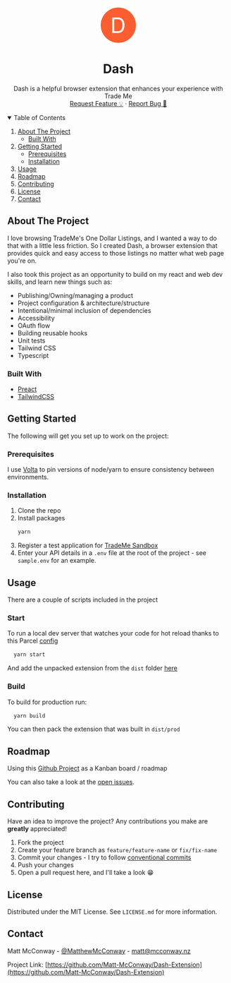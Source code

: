 <!-- Elaborate template from: https://github.com/othneildrew/Best-README-Template -->


<!-- PROJECT HEADER -->
<br />
<p align="center">
  <a href="https://github.com/Matt-McConway/Dash-Extension">
    <img src="docs/images/temp-logo.png" alt="Dash Logo" width="80" height="80">
  </a>

  <h1 align="center">Dash</h1>

  <p align="center">
    Dash is a helpful browser extension that enhances your experience with Trade Me
    <br />
    <!-- Link to store
    <a href="">Try it out</a>
    ·
    --> 
    <a href="https://github.com/Matt-McConway/Dash-Extension/issues">Request Feature 💡</a>
    ·
    <a href="https://github.com/Matt-McConway/Dash-Extension/issues">Report Bug 🐛</a>
  </p>
</p>


<!-- TABLE OF CONTENTS -->
<details open="open">
  <summary>Table of Contents</summary>
  <ol>
    <li>
      <a href="#about-the-project">About The Project</a>
      <ul>
        <li><a href="#built-with">Built With</a></li>
      </ul>
    </li>
    <li>
      <a href="#getting-started">Getting Started</a>
      <ul>
        <li><a href="#prerequisites">Prerequisites</a></li>
        <li><a href="#installation">Installation</a></li>
      </ul>
    </li>
    <li><a href="#usage">Usage</a></li>
    <li><a href="#roadmap">Roadmap</a></li>
    <li><a href="#contributing">Contributing</a></li>
    <li><a href="#license">License</a></li>
    <li><a href="#contact">Contact</a></li>
  </ol>
</details>


## About The Project

<!-- Screenshot to come [![Screenshot of Dash][dash-screenshot]](link to listing on chrome store) -->
I love browsing TradeMe's One Dollar Listings, and I wanted a way to do that with a little less friction. So I created Dash, a browser extension that provides quick and easy access to those listings no matter what web page you're on.

I also took this project as an opportunity to build on my react and web dev skills, and learn new things such as:

* Publishing/Owning/managing a product
* Project configuration & architecture/structure
* Intentional/minimal inclusion of dependencies
* Accessibility
* OAuth flow
* Building reusable hooks
* Unit tests
* Tailwind CSS
* Typescript


### Built With

* [Preact](https://preactjs.com/)
* [TailwindCSS](https://tailwindcss.com/)


## Getting Started

The following will get you set up to work on the project:


### Prerequisites

I use [Volta](https://volta.sh/) to pin versions of node/yarn to ensure consistency between environments.


### Installation

1. Clone the repo
2. Install packages
   ```sh
   yarn
   ```
3. Register a test application for [TradeMe Sandbox](https://developer.trademe.co.nz/api-overview/registering-an-application/)
4. Enter your API details in a `.env` file at the root of the project - see `sample.env` for an example.


## Usage

There are a couple of scripts included in the project


### Start
To run a local dev server that watches your code for hot reload thanks to this Parcel [config](https://www.npmjs.com/package/@parcel/config-webextension)
```sh
  yarn start
```
And add the unpacked extension from the `dist` folder [here](chrome://extensions/)

### Build
To build for production run:
```sh
  yarn build
```
You can then pack the extension that was built in `dist/prod`


## Roadmap

Using this [Github Project](https://github.com/Matt-McConway/Dash-Extension/projects/1) as a Kanban board / roadmap

You can also take a look at the [open issues](https://github.com/Matt-McConway/Dash-Extension/issues).


## Contributing

Have an idea to improve the project? Any contributions you make are **greatly** appreciated!

1. Fork the project
2. Create your feature branch as `feature/feature-name` or `fix/fix-name`
3. Commit your changes - I try to follow [conventional commits](https://www.conventionalcommits.org/en/v1.0.0/)
4. Push your changes
5. Open a pull request here, and I'll take a look 😁


## License

Distributed under the MIT License. See `LICENSE.md` for more information.


## Contact

Matt McConway - [@MatthewMcConway](https://twitter.com/MatthewMcConway) - matt@mcconway.nz

Project Link: [https://github.com/Matt-McConway/Dash-Extension](https://github.com/Matt-McConway/Dash-Extension)


<!-- MARKDOWN LINKS & IMAGES -->
<!-- https://www.markdownguide.org/basic-syntax/#reference-style-links -->
[dash-screenshot]: docs/images/screenshot.png